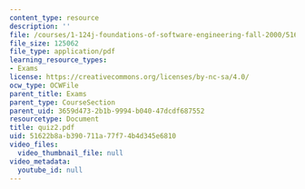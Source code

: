 ```yaml
---
content_type: resource
description: ''
file: /courses/1-124j-foundations-of-software-engineering-fall-2000/51622b8ab390711a77f74b4d345e6810_quiz2.pdf
file_size: 125062
file_type: application/pdf
learning_resource_types:
- Exams
license: https://creativecommons.org/licenses/by-nc-sa/4.0/
ocw_type: OCWFile
parent_title: Exams
parent_type: CourseSection
parent_uid: 3659d473-2b1b-9994-b040-47dcdf687552
resourcetype: Document
title: quiz2.pdf
uid: 51622b8a-b390-711a-77f7-4b4d345e6810
video_files:
  video_thumbnail_file: null
video_metadata:
  youtube_id: null
---
```


